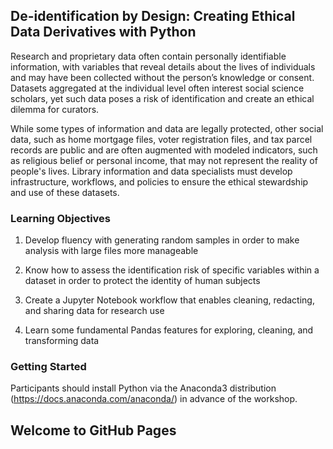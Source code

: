 ## De-identification by Design: Creating Ethical Data Derivatives with Python

Research and proprietary data often contain personally identifiable information, with variables that reveal details about the lives of individuals and may have been collected without the person’s knowledge or consent. Datasets aggregated at the individual level often interest social science scholars, yet such data poses a risk of identification and create an ethical dilemma for curators.
 
While some types of information and data are legally protected, other social data, such as home mortgage files, voter registration files, and tax parcel records are public and are often augmented with modeled indicators, such as religious belief or personal income, that may not represent the reality of people's lives.  Library information and data specialists must develop infrastructure, workflows, and policies to ensure the ethical stewardship and use of these datasets. 


### Learning Objectives

1) Develop fluency with generating random samples in order to make analysis with large files more manageable

2) Know how to assess the identification risk of specific variables within a dataset in order to protect the identity of human subjects
 
3) Create a Jupyter Notebook workflow that enables cleaning, redacting, and sharing data for research use

4) Learn some fundamental Pandas features for exploring, cleaning, and transforming data

### Getting Started

Participants should install Python via the Anaconda3 distribution (https://docs.anaconda.com/anaconda/) in advance of the workshop. 
## Welcome to GitHub Pages
